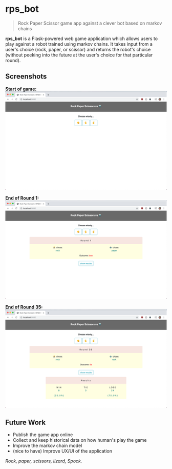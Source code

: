 # rps_bot
> Rock Paper Scissor game app against a clever bot based on markov chains

**rps_bot** is a Flask-powered web game application which allows users to play against a robot trained using markov chains. It takes input from a user's choice (rock, paper, or scissor) and returns the robot's choice (without peeking into the future at the user's choice for that particular round).

## Screenshots

<b>Start of game:</b><br>
<img src="./images/start.png" alt="start" width="650"/>

<b>End of Round 1:</b><br>
<img src="./images/round1.png" alt="round1" width="650"/>

<b>End of Round 35:</b><br>
<img src="./images/round35.png" alt="round35" width="650"/>

## Future Work
- Publish the game app online
- Collect and keep historical data on how human's play the game
- Improve the markov chain model
- (nice to have) Improve UX/UI of the application


*Rock, paper, scissors, lizard, Spock.*

